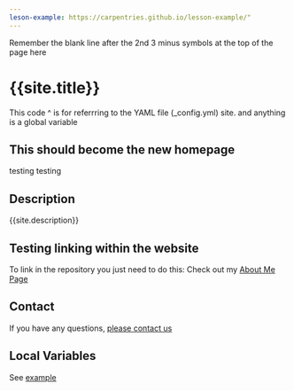 ```yaml
---
leson-example: https://carpentries.github.io/lesson-example/"
---
```


Remember the blank line after the 2nd 3 minus symbols at the top of the page here
# {{site.title}}
This code ^ is for referrring to the YAML file (\_config.yml)
site. and anything is a global variable

## This should become the new homepage
testing testing

## Description
{{site.description}}

## Testing linking within the website
To link in the repository you just need to do this: 
Check out my [About Me Page](about)

## Contact
If you have any questions, [please contact us](mailto:{{site.email}})

## Local Variables
See [example]({{page.lesson-example}})
